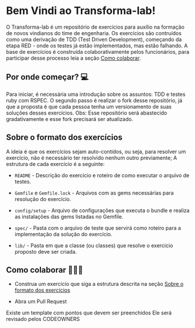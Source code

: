 # Bem Vindi ao Transforma-lab!

O Transforma-lab é um repositório de exercícios para auxílio na formação de novos vindianos do time de engenharia.
Os exercícios são contruídos como uma derivação de TDD (Test Driven Development), começando da etapa RED - onde os testes já estão implementados, mas estão falhando.
A base de exercícios é construída colaborativamente pelos funcionários, para participar desse processo leia a seção [Como colaborar]().

## Por onde começar? :computer:

Para iniciar, é necessária uma introdução sobre os assuntos: TDD e testes ruby com RSPEC.
O segundo passo é realizar o fork desse repositório, já que a proposta é que cada pessoa tenha um versionamento de suas soluções desses exercícios.
Obs: Esse repositório será abastecido gradativamente e esse fork precisará ser atualizado.

## Sobre o formato dos exercícios

A ideia é que os exercícios sejam auto-contidos, ou seja, para resolver um exercício, não é necessário ter resolvido nenhum outro previamente;
A estrutura de cada exercício é a seguinte:

- `README` - Descrição do exercício e roteiro de como executar o arquivo de testes.

- `Gemfile` e `Gemfile.lock` - Arquivos com as gems necessárias para resolução do exercício.

- `config/setup` - Arquivo de configurações que executa o bundle e realiza as instalações das gems listadas no Gemfile.

- `spec/` - Pasta com o arquivo de teste que servirá como roteiro para a implementação da solução do exercício.

- `lib/` - Pasta em que a classe (ou classes) que resolve o exercício proposto deve ser criada.


## Como colaborar 👷🏾‍♀️

- Construa um exercício que siga a estrutura descrita na seção [Sobre o formato dos exercícios]()

- Abra um Pull Request 

Existe um template com pontos que devem ser preenchidos
Ele será revisado pelos CODEOWNERS

